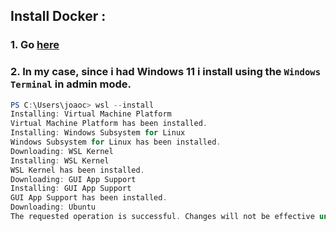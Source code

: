 
## Install Docker :
### 1. Go [here](https://docs.docker.com/get-docker/)
### 2. In my case, since i had Windows 11 i install using the `Windows Terminal` in admin mode. 
``` powershell
PS C:\Users\joaoc> wsl --install
Installing: Virtual Machine Platform
Virtual Machine Platform has been installed.
Installing: Windows Subsystem for Linux
Windows Subsystem for Linux has been installed.
Downloading: WSL Kernel
Installing: WSL Kernel
WSL Kernel has been installed.
Downloading: GUI App Support
Installing: GUI App Support
GUI App Support has been installed.
Downloading: Ubuntu
The requested operation is successful. Changes will not be effective until the system is rebooted.
```

